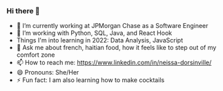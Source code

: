 ### Hi there 👋


- 🔭 I’m currently working at JPMorgan Chase as a Software Engineer
- 🌱 I’m working with Python, SQL, Java, and React Hook
-  Things I'm into learning in 2022: Data Analysis, JavaScript
- 💬 Ask me about french, haitian food, how it feels like to step out of my comfort zone
- 📫 How to reach me: https://www.linkedin.com/in/neissa-dorsinville/
- 😄 Pronouns: She/Her
- ⚡ Fun fact: I am also learning how to make cocktails
